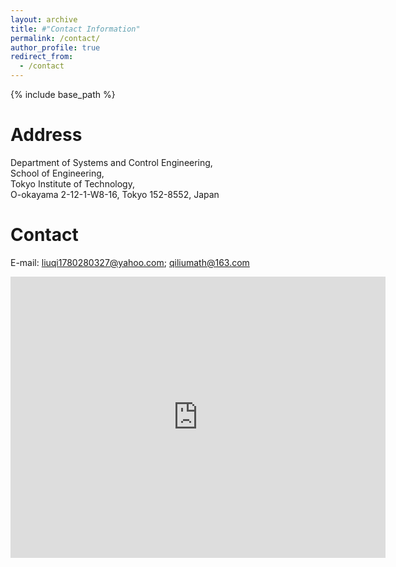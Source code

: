 ```yaml
---
layout: archive
title: #"Contact Information"
permalink: /contact/
author_profile: true
redirect_from:
  - /contact
---
```


{% include base_path %}

Address
=====
Department of Systems and Control Engineering, <br/>
School of Engineering, <br/>
Tokyo Institute of Technology, <br/>
O-okayama 2-12-1-W8-16, Tokyo 152-8552, Japan

Contact
=====
E-mail: liuqi1780280327@yahoo.com; qiliumath@163.com

<iframe src="https://www.google.com/maps/embed?pb=!1m18!1m12!1m3!1d6487.833920095599!2d139.67766328875376!3d35.60511490199382!2m3!1f0!2f0!3f0!3m2!1i1024!2i768!4f13.1!3m3!1m2!1s0x6018f88b899cc553%3A0x5d0763367373fca5!2z5Lic5Lqs5bel5Lia5aSn5a2m!5e0!3m2!1szh-CN!2sjp!4v1714189872902!5m2!1szh-CN!2sjp" width="600" height="450" style="border:0;" allowfullscreen="" loading="lazy" referrerpolicy="no-referrer-when-downgrade"></iframe>
